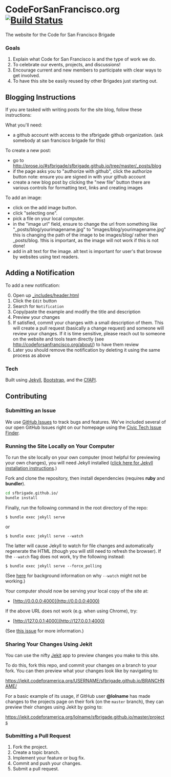 # CodeForSanFrancisco.org [![Build Status](https://travis-ci.org/sfbrigade/sfbrigade.github.io.svg?branch=master)](https://travis-ci.org/sfbrigade/sfbrigade.github.io)

The website for the Code for San Francisco Brigade

### Goals
1. Explain what Code for San Francisco is and the type of work we do.
2. To celebrate our events, projects, and discussions!
4. Encourage current and new members to participate with clear ways to get involved.
5. To have this site be easily reused by other Brigades just starting out.

## Blogging Instructions
If you are tasked with writing posts for the site blog, follow these instructions:

What you'll need:
- a github account with access to the sfbrigade github organization.
(ask somebody at san francisco brigade for this)

To create a new post:
- go to http://prose.io/#sfbrigade/sfbrigade.github.io/tree/master/_posts/blog
- if the page asks you to "authorize with github", click the authorize button
note: ensure you are signed in with your github account
- create a new blog post by clicking the "new file" button
there are various controls for formatting text, links and creating images

To add an image:
- click on the add image button.
- click "selecting one".
- pick a file on your local computer.
- in the "image url" field, ensure to change the url from something like
"_posts/blog/yourimagename.jpg"
to
"images/blog/yourimagename.jpg"
this is changing the path of the image to be images/blog/ rather then _posts/blog.
!this is important, as the image will not work if this is not done!
- add in alt text for the image. alt text is important for user's that browse by websites using text readers.

## Adding a Notification

To add a new notification:

0. Open up [_includes/header.html](https://github.com/sfbrigade/sfbrigade.github.io/blob/master/_includes/header.html)
0. Click the `Edit` button
0. Search for `Notification`
0. Copy/paste the example and modify the title and description
0. Preview your changes
0. If satisfied, commit your changes with a small description of them. This
   will create a pull request (basically a change request) and someone will
   review your changes. If it is time sensitive, please reach out to someone on
   the website and tools team directly (see
   http://codeforsanfrancisco.org/about/) to have them review
0. Later you should remove the notification by deleting it using the same
   process as above

### Tech

Built using [Jekyll](http://jekyllrb.com/), [Bootstrap](http://getbootstrap.com/), and the [CfAPI](https://github.com/codeforamerica/cfapi).

## Contributing

### <a name="issues"></a>Submitting an Issue

We use [GitHub Issues](https://github.com/sfbrigade/sfbrigade.github.io/issues) to track bugs and features. We've included several of our open GitHub Issues right on our homepage using the [Civic Tech Issue Finder](http://www.codeforamerica.org/geeks/civicissues).

### Running the Site Locally on Your Computer

To run the site locally on your own computer (most helpful for previewing your own changes), you will need Jekyll installed ([click here for Jekyll installation instructions](http://jekyllrb.com/docs/installation/).)

Fork and clone the repository, then install dependencies (requires **ruby** and **bundler**).

```` sh
cd sfbrigade.github.io/
bundle install
````

Finally, run the following command in the root directory of the repo:

    $ bundle exec jekyll serve

or

    $ bundle exec jekyll serve --watch

The latter will cause Jekyll to watch for file changes and automatically
regenerate the HTML (though you will still need to refresh the browser).
If the `--watch` flag does not work, try the following instead:

    $ bundle exec jekyll serve --force_polling

(See [here](https://github.com/guard/listen/wiki/Troubleshooting) for
background information on why `--watch` might not be working.)


Your computer should now be serving your local copy of the site at:

* [http://0.0.0.0:4000](http://0.0.0.0:4000)

If the above URL does not work (e.g. when using Chrome), try:

* [http://127.0.0.1:4000](http://127.0.0.1:4000)

(See [this issue](https://github.com/jekyll/jekyll/issues/3048) for more
information.)


### Sharing Your Changes Using Jekit

You can use the nifty [Jekit](https://jekit.codeforamerica.org/) app to preview changes you make to this site.

To do this, fork this repo, and commit your changes on a branch to your fork. You can then preview what your changes look like by navigating to:

https://jekit.codeforamerica.org/USERNAME/sfbrigade.github.io/BRANCHNAME/

For a basic example of its usage, if GitHub user **@lolname** has made changes to the projects page on their fork (on the `master` branch), they can preview their changes using Jekit by going to:

https://jekit.codeforamerica.org/lolname/sfbrigade.github.io/master/projects

### Submitting a Pull Request

1. Fork the project.
2. Create a topic branch.
3. Implement your feature or bug fix.
4. Commit and push your changes.
5. Submit a pull request.
